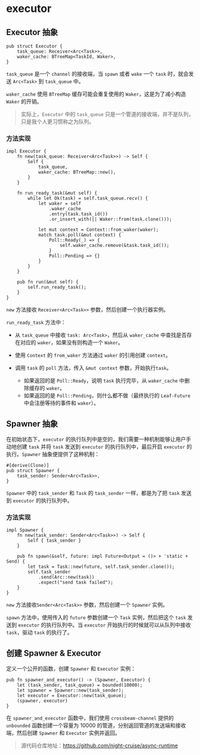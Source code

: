 # executor

## Executor 抽象

```rust,noplayground
pub struct Executor {
    task_queue: Receiver<Arc<Task>>,
    waker_cache: BTreeMap<TaskId, Waker>,
}
```

`task_queue` 是一个 `channel` 的接收端，当 `spawn` 或者 `wake` 一个 `task` 时，就会发送 `Arc<Task>` 到 `task_queue` 中。

`waker_cache` 使用 `BTreeMap` 缓存可能会重复使用的 `Waker`，这是为了减小构造 `Waker` 的开销。

> 实际上，`Executor` 中的 `task_queue` 只是一个管道的接收端，并不是队列，只是我个人更习惯称之为队列。

### 方法实现

```rust,noplayground
impl Executor {
    fn new(task_queue: Receiver<Arc<Task>>) -> Self {
        Self {
            task_queue,
            waker_cache: BTreeMap::new(),
        }
    }

    fn run_ready_task(&mut self) {
        while let Ok(task) = self.task_queue.recv() {
            let waker = self
                .waker_cache
                .entry(task.task_id())
                .or_insert_with(|| Waker::from(task.clone()));

            let mut context = Context::from_waker(waker);
            match task.poll(&mut context) {
                Poll::Ready(_) => {
                    self.waker_cache.remove(&task.task_id());
                }
                Poll::Pending => {}
            }
        }
    }

    pub fn run(&mut self) {
        self.run_ready_task();
    }
}
```

`new` 方法接收 `Receiver<Arc<Task>>` 参数，然后创建一个执行器实例。

`run_ready_task` 方法中：

* 从 `task_queue` 中接收 `task: Arc<Task>`，然后从 `waker_cache` 中查找是否存在对应的 `waker`，如果没有则构造一个 `Waker`。

  

* 使用 `Context` 的 `from_waker` 方法通过 `waker` 的引用创建 `context`。

  

* 调用 `task` 的 `poll` 方法，传入 `&mut context` 参数，开始执行`task`。

  * 如果返回的是 `Poll::Ready`，说明 `task` 执行完毕，从 `waker_cache` 中删除缓存的 `waker`。
  * 如果返回的是 `Poll::Pending`，则什么都不做（最终执行的 `Leaf-Future` 中会注册等待的事件和 `waker`）。



## Spawner 抽象

在初始状态下，`executor` 的执行队列中是空的，我们需要一种机制能够让用户手动地创建 `task` 并将 `task` 发送到 `executor` 的执行队列中，最后开启 `executor` 的执行。`Spawner` 抽象便提供了这种机制：

```rust,noplayground
#[derive(Clone)]
pub struct Spawner {
    task_sender: Sender<Arc<Task>>,
}
```

`Spawner` 中的 `task_sender` 和 `Task` 的 `task_sender` 一样，都是为了把 `task` 发送到 `executor` 的执行队列中。



### 方法实现

```rust,noplayground
impl Spawner {
    fn new(task_sender: Sender<Arc<Task>>) -> Self {
        Self { task_sender }
    }

    pub fn spawn(&self, future: impl Future<Output = ()> + 'static + Send) {
        let task = Task::new(future, self.task_sender.clone());
        self.task_sender
            .send(Arc::new(task))
            .expect("send task failed");
    }
}
```

`new` 方法接收`Sender<Arc<Task>>` 参数，然后创建一个 `Spawner` 实例。

`spawn` 方法中，使用传入的  `future`  参数创建一个 `Task` 实例，然后把这个 `task` 发送到 `executor` 的执行队列中。当 `executor` 开始执行的时候就可以从队列中接收 `task`，驱动 `task` 的执行了。



## 创建 Spawner & Executor

定义一个公开的函数，创建 `Spawner` 和 `Executor` 实例：

```rust,noplayground
pub fn spawner_and_executor() -> (Spawner, Executor) {
    let (task_sender, task_queue) = bounded(10000);
    let spawner = Spawner::new(task_sender);
    let executor = Executor::new(task_queue);
    (spawner, executor)
}
```

在 `spawner_and_executor` 函数中，我们使用 `crossbeam-channel` 提供的 `unbounded` 函数创建一个容量为 10000 的管道，分别返回管道的发送端和接收端，然后创建 `Spawner` 和 `Executor` 实例并返回。

> 源代码仓库地址：<https://github.com/night-cruise/async-runtime>
